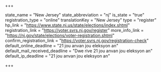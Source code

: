 +++

state_name = "New Jersey"
state_abbreviation = "nj"
is_state = "true"
registration_type = "online"
translationKey = "New Jersey"
type = "register"
hp_link = "https://www.state.nj.us/state/elections/index.shtml"
registration_link = "https://voter.svrs.nj.gov/register"
more_info_link = "https://nj.gov/state/elections/voter-registration.shtml"
confirm_registration_link = "https://voter.svrs.nj.gov/registration-check"
default_online_deadline = "21 jou anvan jou eleksyon an"
default_mail_received_deadline = "Dwe rive 21 jou anvan jou eleksyon an"
default_ip_deadline = "21 jou anvan jou eleksyon an"

+++